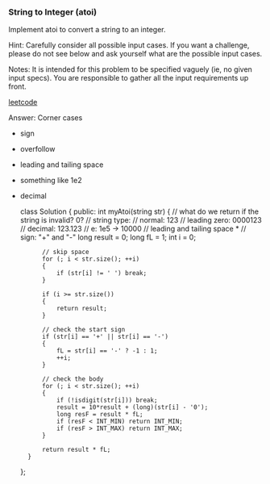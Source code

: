 ### String to Integer (atoi)

Implement atoi to convert a string to an integer.

Hint: Carefully consider all possible input cases. If you want a challenge, please do not see below and ask yourself what are the possible input cases.

Notes: It is intended for this problem to be specified vaguely (ie, no given input specs). You are responsible to gather all the input requirements up front.

[leetcode](https://leetcode.com/problems/string-to-integer-atoi/description/)

Answer:
Corner cases
* sign
* overfollow
* leading and tailing space
* something like 1e2
* decimal

	class Solution {
	public:
	    int myAtoi(string str) {
	        // what do we return if the string is invalid? 0?
	        // string type:
	        // normal: 123
	        // leading zero: 0000123
	        // decimal: 123.123
	        // e: 1e5 -> 10000
	        // leading and tailing space *
	        // sign: "+" and "-"
	        long result = 0;
	        long fL = 1;
	        int i = 0;
	        
	        // skip space
	        for (; i < str.size(); ++i)
	        {
	            if (str[i] != ' ') break;
	        }
	        
	        if (i >= str.size())
	        {
	            return result;
	        }
	        
	        // check the start sign
	        if (str[i] == '+' || str[i] == '-')
	        {
	            fL = str[i] == '-' ? -1 : 1;
	            ++i;
	        }
	        
	        // check the body
	        for (; i < str.size(); ++i)
	        {
	            if (!isdigit(str[i])) break;
	            result = 10*result + (long)(str[i] - '0');
	            long resF = result * fL;
	            if (resF < INT_MIN) return INT_MIN;
	            if (resF > INT_MAX) return INT_MAX;
	        }
	        
	        return result * fL;
	    }
	};